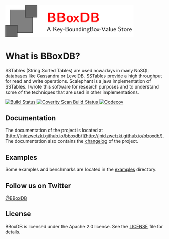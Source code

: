 <img src="docs/logo/logo.png" width="400">

# What is BBoxDB?

SSTables (String Sorted Tables) are used nowadays in many NoSQL databases like Cassandra or LevelDB. SSTables provide a high throughput for read and write operations. Scalephant is a java implementation of SSTables. I wrote this software for research purposes and to understand some of the techniques that are used in other implementations.

<a href="https://travis-ci.org/jnidzwetzki/bboxdb">
  <img alt="Build Status" src="https://travis-ci.org/jnidzwetzki/bboxdb.svg?branch=master">
</a> <a href="https://scan.coverity.com/projects/jnidzwetzki-bboxdb">
  <img alt="Coverity Scan Build Status"
       src="https://scan.coverity.com/projects/11479/badge.svg"/>
</a> <a href="https://codecov.io/gh/jnidzwetzki/bboxdb">
  <img src="https://codecov.io/gh/jnidzwetzki/bboxdb/branch/master/graph/badge.svg" alt="Codecov" />
</a>

## Documentation 
The documentation of the project is located at [http://jnidzwetzki.github.io/bboxdb/](http://jnidzwetzki.github.io/bboxdb/). The documentation also contains the [changelog](http://jnidzwetzki.github.io/bboxdb/dev/changelog.html) of the project.

## Examples 
Some examples and benchmarks are located in the [examples](examples/) directory.

## Follow us on Twitter

[@BBoxDB](https://twitter.com/BBoxDB)

## License
BBoxDB is licensed under the Apache 2.0 license. See the [LICENSE](./LICENSE) file for details.
